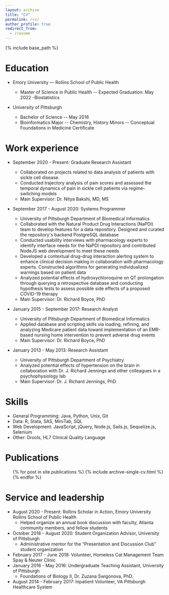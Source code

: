 ```yaml
---
layout: archive
title: "CV"
permalink: /cv/
author_profile: true
redirect_from:
  - /resume
---
```


{% include base_path %}

Education
======
* Emory University — Rollins School of Public Health
  - Master of Science in Public Health -- Expected Graduation: May 2022
  -Biostatistics

* University of Pittsburgh
  - Bachelor of Science -- May 2016
  - Bioinformatics Major -- Chemistry, History Minors -- Conceptual Foundations in Medicine Certificate

Work experience
======
* September 2020 - Present: Graduate Research Assistant
  - Collaborated on projects related to data analysis of patients with sickle cell disease.
  - Conducted trajectory analysis of pain scores and assessed the temporal dynamics of pain in sickle cell patients via regime-switching models
  - Main Supervisor: Dr. Nitya Bakshi, MD, MS

* September 2017 - August 2020: Systems Programmer
  - University of Pittsburgh Department of Biomedical Informatics
  - Collaborated with the Natural Product Drug Interactions (NaPDI) team to develop features for a data repository. Designed and curated the repository's backend PostgreSQL database
  - Conducted usability interviews with pharmacology experts to identify interface needs for the NaPDI repository and contributed NodeJS web development to meet these needs
  - Developed a contextual drug-drug interaction alerting system to enhance clinical decision making in collaboration with pharmacology experts. Constructed algorithms for generating individualized warnings based on patient data
  - Analyzed potential effects of hydroxychloroquine on QT prolongation through querying a retrospective database and conducting hypothesis tests to assess possible side effects of a proposed COVID-19 therapy
  - Main Supervisor: Dr. Richard Boyce, PhD

* January 2015 - September 2017: Research Analyst
  - University of Pittsburgh Department of Biomedical Informatics
  - Applied database and scripting skills via loading, refining, and analyzing Medicare patient data toward implementation of an EMR-based nursing home intervention to prevent adverse drug events
  - Main Supervisor: Dr. Richard Boyce, PhD

* January 2013 - May 2013: Research Assistant
  - University of Pittsburgh Department of Psychiatry
  - Analyzed potential effects of hypertension on the brain in collaboration with Dr. J. Richard Jennings and other colleagues in a psychophysiology lab
  - Main Supervisor: Dr. J. Richard Jennings, PhD
  
Skills
======
* General Programming: Java, Python, Unix, Git
* Data: R, Stata, SAS, MiniTab, SQL
* Web Development: JavaScript, jQuery, Node.js, Sails.js, Sequelize.js, Selenium
* Other: Drools, HL7 Clinical Quality Language

Publications
======
  <ul>{% for post in site.publications %}
    {% include archive-single-cv.html %}
  {% endfor %}</ul>
  
<!-- Talks
======
  <ul>{% for post in site.talks %}
    {% include archive-single-talk-cv.html %}
  {% endfor %}</ul> -->
  
<!-- Teaching
======
  <ul>{% for post in site.teaching %}
    {% include archive-single-cv.html %}
  {% endfor %}</ul> -->
  
Service and leadership
======
* August 2020 - Present: Rollins Scholar in Action, Emory University Rollins School of Public Health
  - Helped organize an annual book discussion with faculty, Atlanta community members, and fellow students
* October 2018 - August 2020: Student Organization Advisor, University of Pittsburgh
  - Administrative mentor for the “Presentation and Discussion Club” student organization
* February 2017 - June 2018: Volunteer, Homeless Cat Management Team Spay & Neuter Clinic
* January 2016 - May 2016: Undergraduate Teaching Assistant, University of Pittsburgh
  - Foundations of Biology II, Dr. Zuzana Swigonova, PhD.
* August 2014 - February 2017: Inpatient Volunteer, VA Pittsburgh Healthcare System
